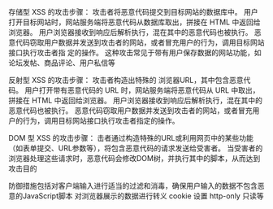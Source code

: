 
存储型 XSS 的攻击步骤：
攻击者将恶意代码提交到目标网站的数据库中。
用户打开目标网站时，网站服务端将恶意代码从数据库取出，拼接在 HTML 中返回给浏览器。
用户浏览器接收到响应后解析执行，混在其中的恶意代码也被执行。
恶意代码窃取用户数据并发送到攻击者的网站，或者冒充用户的行为，调用目标网站接口执行攻击者指
定的操作。
这种攻击常见于带有用户保存数据的网站功能，如论坛发帖、商品评论、用户私信等


反射型 XSS 的攻击步骤：
攻击者构造出特殊的 浏览器URL，其中包含恶意代码。
用户打开带有恶意代码的 URL 时，网站服务端将恶意代码从 URL 中取出，拼接在 HTML 中返回给浏览器。
用户浏览器接收到响应后解析执行，混在其中的恶意代码也被执行。
恶意代码窃取用户数据并发送到攻击者的网站，或者冒充用户的行为，调用目标网站接口执行攻击者指定的操作。


DOM 型 XSS 的攻击步骤：
击者通过构造特殊的URL或利用网页中的某些功能（如表单提交、URL参数等），将包含恶意代码的请求发送给受害者。
当受害者的浏览器处理这些请求时，恶意代码会修改DOM树，并执行其中的脚本，从而达到攻击目的‌


防御措施包括对客户端输入进行适当的过滤和消毒，确保用户输入的数据不包含恶意的JavaScript脚本
对浏览器展示的数据进行转义
cookie 设置 http-only 只读等